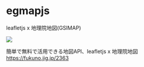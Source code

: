 # egmapjs
leafletjs x 地理院地図(GSIMAP)  

<img src=https://code4fukui.github.io/egmapjs/egmap.jpg>  

簡単で無料で活用できる地図API、leafletjs x 地理院地図  
https://fukuno.jig.jp/2363  
